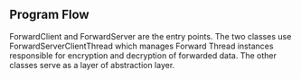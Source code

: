 ## Program Flow
ForwardClient and ForwardServer are the entry points. The two classes use ForwardServerClientThread which manages Forward Thread instances responsible for encryption and decryption of forwarded data. The other classes serve as a layer of abstraction layer. 
